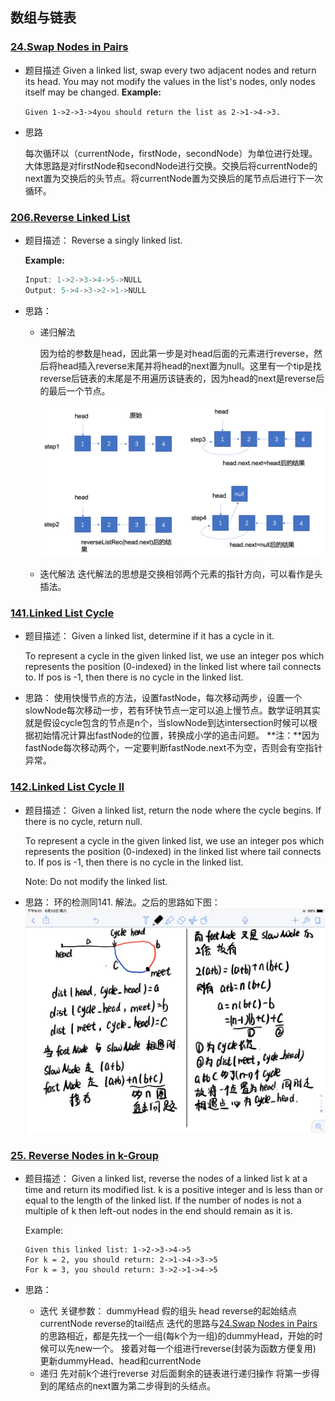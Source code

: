 ## 数组与链表
### [24.Swap Nodes in Pairs](https://leetcode.com/problems/swap-nodes-in-pairs/)

- 题目描述
  Given a linked list, swap every two adjacent nodes and return its head.
  You may not modify the values in the list's nodes, only nodes itself may be changed.
  **Example:**  

  ```Given 1->2->3->4you should return the list as 2->1->4->3.```

- 思路

  每次循环以（currentNode，firstNode，secondNode）为单位进行处理。大体思路是对firstNode和secondNode进行交换。交换后将currentNode的next置为交换后的头节点。将currentNode置为交换后的尾节点后进行下一次循环。

  

### [206.Reverse Linked List](https://leetcode.com/problems/reverse-linked-list/)

- 题目描述：
  Reverse a singly linked list.

  **Example:**

  ```java
  Input: 1->2->3->4->5->NULL
  Output: 5->4->3->2->1->NULL
  ```

- 思路：
  - 递归解法

    因为给的参数是head，因此第一步是对head后面的元素进行reverse，然后将head插入reverse末尾并将head的next置为null。这里有一个tip是找reverse后链表的末尾是不用遍历该链表的，因为head的next是reverse后的最后一个节点。

    ![](./pics/revese_rec.png)

  - 迭代解法
    迭代解法的思想是交换相邻两个元素的指针方向，可以看作是头插法。

### [141.Linked List Cycle](https://leetcode.com/problems/linked-list-cycle/)
- 题目描述：
  Given a linked list, determine if it has a cycle in it.

  To represent a cycle in the given linked list, we use an integer pos which represents the position (0-indexed) in the linked list where tail connects to. If pos is -1, then there is no cycle in the linked list.

- 思路：
  使用快慢节点的方法，设置fastNode，每次移动两步，设置一个slowNode每次移动一步，若有环快节点一定可以追上慢节点。数学证明其实就是假设cycle包含的节点是n个，当slowNode到达intersection时候可以根据初始情况计算出fastNode的位置，转换成小学的追击问题。
  **注：**因为fastNode每次移动两个，一定要判断fastNode.next不为空，否则会有空指针异常。
### [142.Linked List Cycle II](https://leetcode.com/problems/linked-list-cycle-ii/)

- 题目描述：
  Given a linked list, return the node where the cycle begins. If there is no cycle, return null.

  To represent a cycle in the given linked list, we use an integer pos which represents the position (0-indexed) in the linked list where tail connects to. If pos is -1, then there is no cycle in the linked list.

  Note: Do not modify the linked list.

- 思路：
  环的检测同141. 解法。之后的思路如下图：
  ![cycle_detect](./pics/cycle_detect.png)

### [25. Reverse Nodes in k-Group](https://leetcode.com/problems/reverse-nodes-in-k-group/)

- 题目描述：
  Given a linked list, reverse the nodes of a linked list k at a time and return its modified list.
  k is a positive integer and is less than or equal to the length of the linked list. If the number of nodes is not a multiple of k then left-out nodes in the end should remain as it is.

  Example:
  ```
  Given this linked list: 1->2->3->4->5
  For k = 2, you should return: 2->1->4->3->5
  For k = 3, you should return: 3->2->1->4->5
  ```

- 思路：
  - 迭代
    关键参数：
    dummyHead 假的组头
    head reverse的起始结点
    currentNode reverse的tail结点
    迭代的思路与[24.Swap Nodes in Pairs](https://leetcode.com/problems/swap-nodes-in-pairs/)的思路相近，都是先找一个一组(每k个为一组)的dummyHead，开始的时候可以先new一个。
    接着对每一个组进行reverse(封装为函数方便复用)
    更新dummyHead、head和currentNode
  - 递归
    先对前k个进行reverse
    对后面剩余的链表进行递归操作
    将第一步得到的尾结点的next置为第二步得到的头结点。





